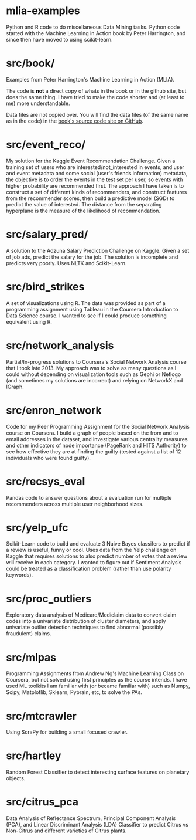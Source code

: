 mlia-examples
=============

Python and R code to do miscellaneous Data Mining tasks. Python code started with the Machine Learning in Action book by Peter Harrington, and since then have moved to using scikit-learn.

src/book/
==========

Examples from Peter Harrington's Machine Learning in Action (MLIA).

The code is __not__ a direct copy of whats in the book or in the github site, but does the same thing. I have tried to make the code shorter and (at least to me) more understandable.

Data files are not copied over. You will find the data files (of the same name as in the code) in the [book's source code site on GitHub](https://github.com/pbharrin/machinelearninginaction).

src/event\_reco/
================
My solution for the Kaggle Event Recommendation Challenge. Given a training set of users who are interested/not\_interested in events, and user and event metadata and some social (user's friends information) metadata, the objective is to order the events in the test set per user, so events with higher probability are recommended first. The approach I have taken is to construct a set of different kinds of recommenders, and construct features from the recommender scores, then build a predictive model (SGD) to predict the value of interested. The distance from the separating hyperplane is the measure of the likelihood of recommendation.

src/salary\_pred/
=================
A solution to the Adzuna Salary Prediction Challenge on Kaggle. Given a set of job ads, predict the salary for the job. The solution is incomplete and predicts very poorly. Uses NLTK and Scikit-Learn.

src/bird\_strikes
=================
A set of visualizations using R. The data was provided as part of a programming assignment using Tableau in the Coursera Introduction to Data Science course. I wanted to see if I could produce something equivalent using R.

src/network\_analysis
====================
Partial/In-progress solutions to Coursera's Social Network Analysis course that I took late 2013. My approach was to solve as many questions as I could without depending on visualization tools such as Gephi or Netlogo (and sometimes my solutions are incorrect) and relying on NetworkX and IGraph.

src/enron\_network
==================
Code for my Peer Programming Assignment for the Social Network Analysis course on Coursera. I build a graph of people based on the from and to email addresses in the dataset, and investigate various centrality measures and other indicators of node importance (PageRank and HITS Authority) to see how effective they are at finding the guilty (tested against a list of 12 individuals who were found guilty).

src/recsys\_eval
================
Pandas code to answer questions about a evaluation run for multiple recommenders across multiple user neighborhood sizes.

src/yelp\_ufc
==============
Scikit-Learn code to build and evaluate 3 Naive Bayes classifers to predict if a review is useful, funny or cool. Uses data from the Yelp challenge on Kaggle that requires solutions to also predict number of votes that a review will receive in each category. I wanted to figure out if Sentiment Analysis could be treated as a classification problem (rather than use polarity keywords).

src/proc\_outliers
==================
Exploratory data analysis of Medicare/Mediclaim data to convert claim codes into a univariate distribution of cluster diameters, and apply univariate outlier detection techniques to find abnormal (possibly fraudulent) claims.

src/mlpas
=====================
Programming Assignments from Andrew Ng's Machine Learning Class on Coursera, but not solved using first principles as the course intends. I have used ML toolkits I am familiar with (or became familiar with) such as Numpy, Scipy, Matplotlib, Sklearn, Pybrain, etc, to solve the PAs.

src/mtcrawler
=============
Using ScraPy for building a small focused crawler.

src/hartley
===========
Random Forest Classifier to detect interesting surface features on planetary objects.

src/citrus\_pca
==============
Data Analysis of Reflectance Spectrum, Principal Component Analysis (PCA), and Linear Discriminant Analysis (LDA) Classifier to predict Citrus vs Non-Citrus and different varieties of Citrus plants.
